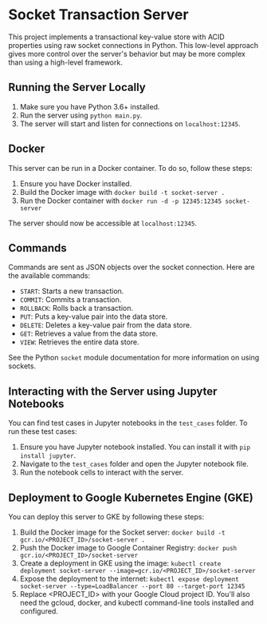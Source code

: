 # Socket Transaction Server

This project implements a transactional key-value store with ACID properties using raw socket connections in Python. This low-level approach gives more control over the server's behavior but may be more complex than using a high-level framework.

## Running the Server Locally

1. Make sure you have Python 3.6+ installed.
2. Run the server using `python main.py`.
3. The server will start and listen for connections on `localhost:12345`.

## Docker

This server can be run in a Docker container. To do so, follow these steps:

1. Ensure you have Docker installed.
2. Build the Docker image with `docker build -t socket-server .`
3. Run the Docker container with `docker run -d -p 12345:12345 socket-server`

The server should now be accessible at `localhost:12345`.

## Commands

Commands are sent as JSON objects over the socket connection. Here are the available commands:

- `START`: Starts a new transaction.
- `COMMIT`: Commits a transaction.
- `ROLLBACK`: Rolls back a transaction.
- `PUT`: Puts a key-value pair into the data store.
- `DELETE`: Deletes a key-value pair from the data store.
- `GET`: Retrieves a value from the data store.
- `VIEW`: Retrieves the entire data store.

See the Python `socket` module documentation for more information on using sockets.

## Interacting with the Server using Jupyter Notebooks

You can find test cases in Jupyter notebooks in the `test_cases` folder. To run these test cases:

1. Ensure you have Jupyter notebook installed. You can install it with `pip install jupyter`.
2. Navigate to the `test_cases` folder and open the Jupyter notebook file.
3. Run the notebook cells to interact with the server.

## Deployment to Google Kubernetes Engine (GKE)

You can deploy this server to GKE by following these steps:

1. Build the Docker image for the Socket server: `docker build -t gcr.io/<PROJECT_ID>/socket-server .`
2. Push the Docker image to Google Container Registry: `docker push gcr.io/<PROJECT_ID>/socket-server`
3. Create a deployment in GKE using the image: `kubectl create deployment socket-server --image=gcr.io/<PROJECT_ID>/socket-server`
4. Expose the deployment to the internet: `kubectl expose deployment socket-server --type=LoadBalancer --port 80 --target-port 12345`
5. Replace <PROJECT_ID> with your Google Cloud project ID. You'll also need the gcloud, docker, and kubectl command-line tools installed and configured.